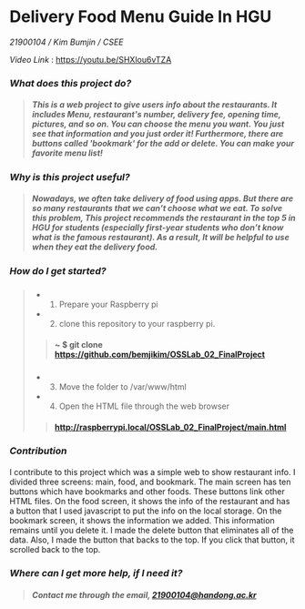 # Delivery Food Menu Guide In HGU

*21900104 / Kim Bumjin / CSEE*

*Video Link* : https://youtu.be/SHXlou6vTZA




### *What does this project do?*

> ##### This is a web project to give users info about the restaurants. It includes Menu, restaurant's number, delivery fee, opening time, pictures, and so on. You can choose the menu you want. You just see that information and you just order it! Furthermore, there are buttons called 'bookmark' for the add or delete. You can make your favorite menu list!

### *Why is this project useful?*

> ##### Nowadays, we often take delivery of food using apps. But there are so many restaurants that we can’t choose what we eat. To solve this problem, This project recommends the restaurant in the top 5 in HGU for students (especially first-year students who don’t know what is the famous restaurant). As a result, It will be helpful to use when they eat the delivery food.

### *How do I get started?*

> ##### 
> - 1. Prepare your Raspberry pi
> - 2. clone this repository to your raspberry pi.
>> #### ~ $ git clone https://github.com/bemjikim/OSSLab_02_FinalProject
> ##### 
> - 3. Move the folder to /var/www/html
> - 4. Open the HTML file through the web browser
>> #### http://raspberrypi.local/OSSLab_02_FinalProject/main.html

### *Contribution*
#### 
I contribute to this project which was a simple web to show restaurant info. I divided three screens: main, food, and bookmark. The main screen has ten buttons which have bookmarks and other foods. These buttons link other HTML files. On the food screen, it shows the info of the restaurant and has a button that I used javascript to put the info on the local storage. On the bookmark screen, it shows the information we added. This information remains until you delete it. I made the delete button that eliminates all of the data. Also, I made the button that backs to the top. If you click that button, it scrolled back to the top.

### *Where can I get more help, if I need it?*
> ##### Contact me through the email, 21900104@handong.ac.kr
